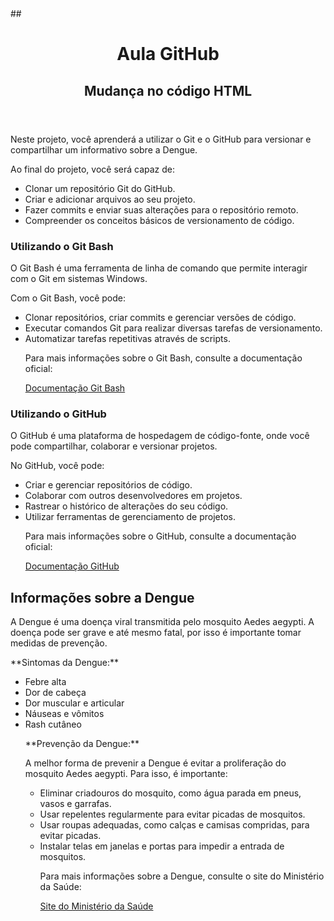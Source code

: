 <!DOCTYPE html>
<html lang="pt-BR">
<head>
    <meta charset="UTF-8">
    <meta name="viewport" content="width=device-width, initial-scale=1.0">
##    <title>Aula GitHub</title>
    <link rel="stylesheet" href="style.css">
</head>
<body>
    <header>
        <h1>Aula GitHub</h1>
        <h2>Mudança no código HTML</h2>
    </header>
    <main>
        <section id="introducao">
            <p>Neste projeto, você aprenderá a utilizar o Git e o GitHub para versionar e compartilhar um informativo sobre a Dengue.</p>
            <p>Ao final do projeto, você será capaz de:</p>
            <ul>
                <li>Clonar um repositório Git do GitHub.</li>
                <li>Criar e adicionar arquivos ao seu projeto.</li>
                <li>Fazer commits e enviar suas alterações para o repositório remoto.</li>
                <li>Compreender os conceitos básicos de versionamento de código.</li>
            </ul>
        </section>
        <section id="git-bash">
            <h3>Utilizando o Git Bash</h3>
            <p>O Git Bash é uma ferramenta de linha de comando que permite interagir com o Git em sistemas Windows.</p>
            <p>Com o Git Bash, você pode:</p>
            <ul>
                <li>Clonar repositórios, criar commits e gerenciar versões de código.</li>
                <li>Executar comandos Git para realizar diversas tarefas de versionamento.</li>
                <li>Automatizar tarefas repetitivas através de scripts.</li>
            </p>
            <p>Para mais informações sobre o Git Bash, consulte a documentação oficial:</p>
            <a href="https://git-scm.com/book/en/v2/Git-Basics-Recording-Changes-to-the-Repository">Documentação Git Bash</a>
        </section>
        <section id="github">
            <h3>Utilizando o GitHub</h3>
            <p>O GitHub é uma plataforma de hospedagem de código-fonte, onde você pode compartilhar, colaborar e versionar projetos.</p>
            <p>No GitHub, você pode:</p>
            <ul>
                <li>Criar e gerenciar repositórios de código.</li>
                <li>Colaborar com outros desenvolvedores em projetos.</li>
                <li>Rastrear o histórico de alterações do seu código.</li>
                <li>Utilizar ferramentas de gerenciamento de projetos.</li>
            </p>
            <p>Para mais informações sobre o GitHub, consulte a documentação oficial:</p>
            <a href="https://docs.github.com/en/get-started/quickstart/hello-world">Documentação GitHub</a>
        </section>
        <section id="dengue">
            <h2>Informações sobre a Dengue</h2>
            <p>A Dengue é uma doença viral transmitida pelo mosquito Aedes aegypti. A doença pode ser grave e até mesmo fatal, por isso é importante tomar medidas de prevenção.</p>
            <p>**Sintomas da Dengue:**</p>
            <ul>
                <li>Febre alta</li>
                <li>Dor de cabeça</li>
                <li>Dor muscular e articular</li>
                <li>Náuseas e vômitos</li>
                <li>Rash cutâneo</li>
            </p>
            <p>**Prevenção da Dengue:**</p>
            <p>A melhor forma de prevenir a Dengue é evitar a proliferação do mosquito Aedes aegypti. Para isso, é importante:</p>
            <ul>
                <li>Eliminar criadouros do mosquito, como água parada em pneus, vasos e garrafas.</li>
                <li>Usar repelentes regularmente para evitar picadas de mosquitos.</li>
                <li>Usar roupas adequadas, como calças e camisas compridas, para evitar picadas.</li>
                <li>Instalar telas em janelas e portas para impedir a entrada de mosquitos.</li>
            </p>
            <p>Para mais informações sobre a Dengue, consulte o site do Ministério da Saúde:</p>
            <a href="https://www.gov.br/saude/pt-br/assuntos/saude-de-a-a-z/d/dengue">Site do Ministério da Saúde</a>
        </section>
    </main>
</body>
</html>